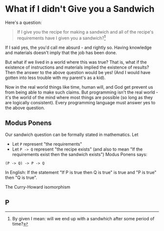# What if I didn't Give you a Sandwich
Here's a question:

> If I give you the recipe for making a sandwich and all of the recipe's
> requirements have I given you a sandwich?[^1]

If I said yes, the you'd call me absurd - and rightly so. Having knowledge
and materials doesn't imply that the job has been done.

But what if we lived in a world where this was true? That is, what if the
existence of instructions and materials implied the existence of results? Then
the answer to the above question would be yes! (And I would have gotten into
less trouble with my parent's as a kid).

Now in the real world things like time, human will, and God get prevent us from
being able to make such claims. But programming isn't the real world - it's the
world of the mind where most things are possible (so long as they are logically
consistent). Every programming language must answer yes to the above question.

## Modus Ponens

Our sandwich question can be formally stated in mathematics. Let 

  * Let `P` represent "the requirements"
  * Let `P -> Q` represent "the recipe exists" (and also to mean "If the requirements exist then the sandwich exists")
Modus Ponens says:

  ```
  (P -> Q) -> P -> Q
  ```
In English: If the statement "If P is true then Q is true" is true and "P is true" then "Q is true".

The Curry-Howard isomorphism

## P

[^1]: By given I mean: will we end up with a sandwhich after some period of time?
